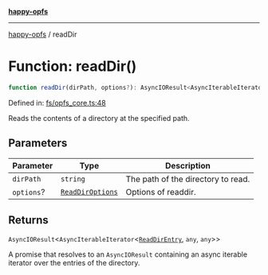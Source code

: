 [**happy-opfs**](../README.md)

***

[happy-opfs](../README.md) / readDir

# Function: readDir()

```ts
function readDir(dirPath, options?): AsyncIOResult<AsyncIterableIterator<ReadDirEntry, any, any>>
```

Defined in: [fs/opfs\_core.ts:48](https://github.com/JiangJie/happy-opfs/blob/7d6f4902eef2f34868c7991f5501261a1d1ff67a/src/fs/opfs_core.ts#L48)

Reads the contents of a directory at the specified path.

## Parameters

| Parameter | Type | Description |
| ------ | ------ | ------ |
| `dirPath` | `string` | The path of the directory to read. |
| `options`? | [`ReadDirOptions`](../interfaces/ReadDirOptions.md) | Options of readdir. |

## Returns

`AsyncIOResult`\<`AsyncIterableIterator`\<[`ReadDirEntry`](../interfaces/ReadDirEntry.md), `any`, `any`\>\>

A promise that resolves to an `AsyncIOResult` containing an async iterable iterator over the entries of the directory.
